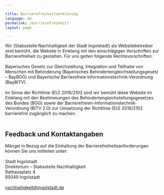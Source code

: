 ```yaml
---

title: Barrierefreiheitserklärung
language: de
permalink: /barrierefreiheit/
layout: page

---
```

Wir (Stabsstelle Nachhaltigkeit der Stadt Ingolstadt) als Websitebetreiber sind bemüht, die Website in Einklang mit den einschlägigen Vorschriften zur Barrierefreiheit zu gestalten. 
Für uns gelten folgende Rechtsvorschriften:<br>
<br>
Bayerisches Gesetz zur Gleichstellung, Integration und Teilhabe von Menschen mit Behinderung (Bayerisches Behindertengleichstellungsgesetz – BayBGG) und Bayerische Barrierefreie Informationstechnik-Verordnung (BayBITV).<br>
<br>
Im Sinne der Richtlinie (EU) 2016/2102 sind wir bemüht diese Website im Einklang mit den Bestimmungen des Behindertengleichstellungsgesetzes des Bundes (BGG) sowie der Barrierefreien-Informationstechnik-Verordnung (BITV 2.0) 
zur Umsetzung der Richtlinie (EU) 2016/2102 barrierefrei zugänglich zu machen.<br>
<br>
<h2>Feedback und Kontaktangaben</h2>
Mängel in Bezug auf die Einhaltung der Barrierefreiheitsanforderungen können Sie uns mitteilen unter:<br>
<br>
Stadt Ingolstadt<br>
Direktorium – Stabsstelle Nachhaltigkeit<br>
Rathausplatz 4<br>
85049 Ingolstadt<br>
<br>
<a href="mailto:nachhaltigkeit@ingolstadt.de">nachhaltigkeit@ingolstadt.de</a>
